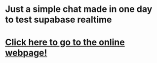# Just a simple chat made in one day to test supabase realtime
# [Click here to go to the online webpage!](https://un-chat-simple.glitch.me/)
